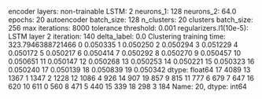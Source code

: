 encoder layers: non-trainable
LSTM: 2
neurons_1: 128
neurons_2: 64.0
epochs: 20
autoencoder batch_size: 128
n_clusters: 20
clusters batch_size: 256
max iterations: 8000
tolerance threshold: 0.001
regularizers.l1(10e-5): LSTM layer 2
iteration: 140
delta_label: 0.0
Clustering training time: 323.7946388721466
0     0.050335
1     0.050250
2     0.050294
3     0.051229
4     0.050172
5     0.050217
6     0.050414
7     0.050292
8     0.050270
9     0.050457
10    0.050651
11    0.050147
12    0.050268
13    0.050253
14    0.050221
15    0.050323
16    0.050240
17    0.050139
18    0.050839
19    0.050342
dtype: float64
17    4089
13    1367
1     1347
2     1228
12    1086
4      926
14     907
19     857
9      815
11     777
6      679
7      647
16     620
10     611
0      560
8      471
5      440
15     339
18     298
3      184
Name: 20, dtype: int64
